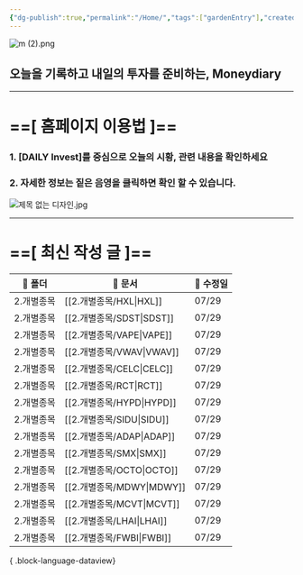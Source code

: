 ```yaml
---
{"dg-publish":true,"permalink":"/Home/","tags":["gardenEntry"],"created":"2025-06-09T13:40:49.286+09:00","updated":"2025-07-10T17:49:28.868+09:00"}
---
```


![m (2).png](/img/user/attachments/m%20(2).png)
## 오늘을 기록하고 내일의 투자를 준비하는, Moneydiary

------

# ==[ 홈페이지 이용법 ]==  

### 1. [DAILY Invest]를 중심으로 오늘의 시황, 관련 내용을 확인하세요

### 2. 자세한 정보는 짙은 음영을 클릭하면 확인 할 수 있습니다.

![제목 없는 디자인.jpg](/img/user/attachments/%EC%A0%9C%EB%AA%A9%20%EC%97%86%EB%8A%94%20%EB%94%94%EC%9E%90%EC%9D%B8.jpg)

----

# ==[ 최신 작성 글 ]==

| 📁 폴더  | 📄 문서                    | 📅 수정일 |
| ------ | ------------------------ | ------ |
| 2.개별종목 | [[2.개별종목/HXL\|HXL]]   | 07/29  |
| 2.개별종목 | [[2.개별종목/SDST\|SDST]] | 07/29  |
| 2.개별종목 | [[2.개별종목/VAPE\|VAPE]] | 07/29  |
| 2.개별종목 | [[2.개별종목/VWAV\|VWAV]] | 07/29  |
| 2.개별종목 | [[2.개별종목/CELC\|CELC]] | 07/29  |
| 2.개별종목 | [[2.개별종목/RCT\|RCT]]   | 07/29  |
| 2.개별종목 | [[2.개별종목/HYPD\|HYPD]] | 07/29  |
| 2.개별종목 | [[2.개별종목/SIDU\|SIDU]] | 07/29  |
| 2.개별종목 | [[2.개별종목/ADAP\|ADAP]] | 07/29  |
| 2.개별종목 | [[2.개별종목/SMX\|SMX]]   | 07/29  |
| 2.개별종목 | [[2.개별종목/OCTO\|OCTO]] | 07/29  |
| 2.개별종목 | [[2.개별종목/MDWY\|MDWY]] | 07/29  |
| 2.개별종목 | [[2.개별종목/MCVT\|MCVT]] | 07/29  |
| 2.개별종목 | [[2.개별종목/LHAI\|LHAI]] | 07/29  |
| 2.개별종목 | [[2.개별종목/FWBI\|FWBI]] | 07/29  |

{ .block-language-dataview}


